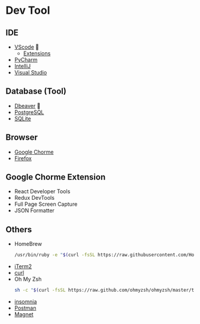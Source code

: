 # Dev Tool

## IDE
- [VScode](https://code.visualstudio.com/download) :crown: 
  - [Extensions](Extension.MD)
- [PyCharm](https://www.jetbrains.com/pycharm/download)
- [IntelliJ](https://www.jetbrains.com/idea/download/)
- [Visual Studio](https://visualstudio.microsoft.com/vs/)

## Database (Tool)

- [Dbeaver](https://dbeaver.io/download/) :crown:
- [PostgreSQL](https://www.postgresql.org/download/)
- [SQLite](https://www.sqlite.org/download.html)

## Browser
- [Google Chorme](https://www.google.com.au/chrome/)
- [Firefox](https://www.mozilla.org/en-US/firefox/new/)

## Google Chorme Extension
- React Developer Tools
- Redux DevTools
- Full Page Screen Capture
- JSON Formatter

## Others
- HomeBrew
  ```sh
  /usr/bin/ruby -e "$(curl -fsSL https://raw.githubusercontent.com/Homebrew/install/master/install)"
  ```
- [iTerm2](https://iterm2.com/downloads.html)
- [curl](https://curl.haxx.se/download.html)
- Oh My Zsh
  ```sh
  sh -c "$(curl -fsSL https://raw.github.com/ohmyzsh/ohmyzsh/master/tools/install.sh)"
  ```
- [insomnia](https://insomnia.rest/download/)
- [Postman](https://www.getpostman.com/downloads/)
- [Magnet](https://magnet.crowdcafe.com)
